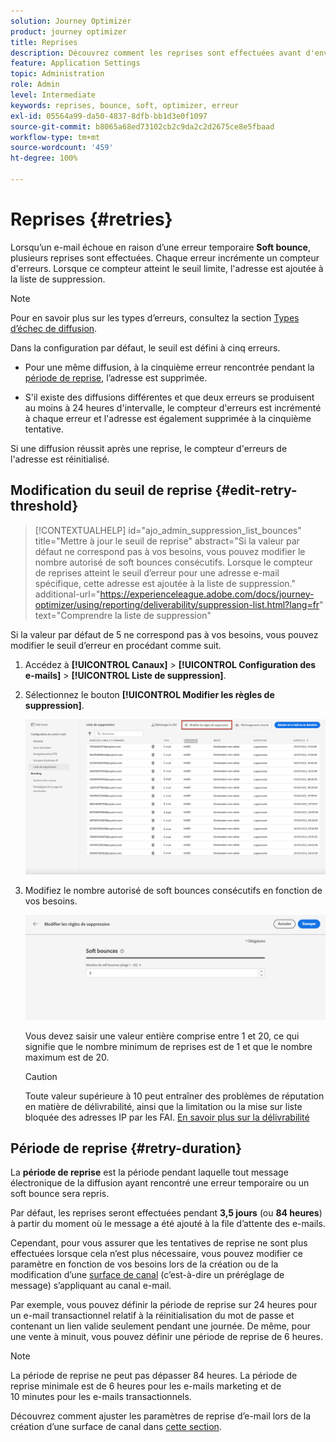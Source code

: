 ```yaml
---
solution: Journey Optimizer
product: journey optimizer
title: Reprises
description: Découvrez comment les reprises sont effectuées avant d'envoyer une adresse à la liste de suppression
feature: Application Settings
topic: Administration
role: Admin
level: Intermediate
keywords: reprises, bounce, soft, optimizer, erreur
exl-id: 05564a99-da50-4837-8dfb-bb1d3e0f1097
source-git-commit: b8065a68ed73102cb2c9da2c2d2675ce8e5fbaad
workflow-type: tm+mt
source-wordcount: '459'
ht-degree: 100%

---
```


# Reprises {#retries}

Lorsqu’un e-mail échoue en raison d’une erreur temporaire **Soft bounce**, plusieurs reprises sont effectuées. Chaque erreur incrémente un compteur d&#39;erreurs. Lorsque ce compteur atteint le seuil limite, l&#39;adresse est ajoutée à la liste de suppression.

>[!NOTE]
>
>Pour en savoir plus sur les types d’erreurs, consultez la section [Types d’échec de diffusion](../reports/suppression-list.md#delivery-failures).

Dans la configuration par défaut, le seuil est défini à cinq erreurs.

* Pour une même diffusion, à la cinquième erreur rencontrée pendant la [période de reprise](#retry-duration), l’adresse est supprimée.

* S&#39;il existe des diffusions différentes et que deux erreurs se produisent au moins à 24 heures d&#39;intervalle, le compteur d&#39;erreurs est incrémenté à chaque erreur et l&#39;adresse est également supprimée à la cinquième tentative.

Si une diffusion réussit après une reprise, le compteur d&#39;erreurs de l&#39;adresse est réinitialisé.

## Modification du seuil de reprise {#edit-retry-threshold}

>[!CONTEXTUALHELP]
>id="ajo_admin_suppression_list_bounces"
>title="Mettre à jour le seuil de reprise"
>abstract="Si la valeur par défaut ne correspond pas à vos besoins, vous pouvez modifier le nombre autorisé de soft bounces consécutifs. Lorsque le compteur de reprises atteint le seuil d’erreur pour une adresse e-mail spécifique, cette adresse est ajoutée à la liste de suppression."
>additional-url="https://experienceleague.adobe.com/docs/journey-optimizer/using/reporting/deliverability/suppression-list.html?lang=fr" text="Comprendre la liste de suppression"

Si la valeur par défaut de 5 ne correspond pas à vos besoins, vous pouvez modifier le seuil d’erreur en procédant comme suit.

1. Accédez à **[!UICONTROL Canaux]** > **[!UICONTROL Configuration des e-mails]** > **[!UICONTROL Liste de suppression]**.

1. Sélectionnez le bouton **[!UICONTROL Modifier les règles de suppression]**.

   ![](assets/suppression-list-edit-retries.png)

1. Modifiez le nombre autorisé de soft bounces consécutifs en fonction de vos besoins.

   ![](assets/suppression-list-edit-soft-bounces.png)

   Vous devez saisir une valeur entière comprise entre 1 et 20, ce qui signifie que le nombre minimum de reprises est de 1 et que le nombre maximum est de 20.

   >[!CAUTION]
   >
   >Toute valeur supérieure à 10 peut entraîner des problèmes de réputation en matière de délivrabilité, ainsi que la limitation ou la mise sur liste bloquée des adresses IP par les FAI. [En savoir plus sur la délivrabilité](../reports/deliverability.md)

## Période de reprise {#retry-duration}

La **période de reprise** est la période pendant laquelle tout message électronique de la diffusion ayant rencontré une erreur temporaire ou un soft bounce sera repris.

Par défaut, les reprises seront effectuées pendant **3,5 jours** (ou **84 heures**) à partir du moment où le message a été ajouté à la file d’attente des e-mails.

Cependant, pour vous assurer que les tentatives de reprise ne sont plus effectuées lorsque cela n’est plus nécessaire, vous pouvez modifier ce paramètre en fonction de vos besoins lors de la création ou de la modification d’une [surface de canal](channel-surfaces.md) (c’est-à-dire un préréglage de message) s’appliquant au canal e-mail.

Par exemple, vous pouvez définir la période de reprise sur 24 heures pour un e-mail transactionnel relatif à la réinitialisation du mot de passe et contenant un lien valide seulement pendant une journée. De même, pour une vente à minuit, vous pouvez définir une période de reprise de 6 heures.

>[!NOTE]
>
>La période de reprise ne peut pas dépasser 84 heures. La période de reprise minimale est de 6 heures pour les e-mails marketing et de 10 minutes pour les e-mails transactionnels.

Découvrez comment ajuster les paramètres de reprise d’e-mail lors de la création d’une surface de canal dans [cette section](channel-surfaces.md#create-channel-surface).

